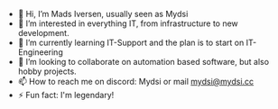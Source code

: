 - 👋 Hi, I’m Mads Iversen, usually seen as Mydsi
- 👀 I’m interested in everything IT, from infrastructure to new development.
- 🌱 I’m currently learning IT-Support and the plan is to start on IT-Engineering
- 💞️ I’m looking to collaborate on automation based software, but also hobby projects.
- 📫 How to reach me on discord: Mydsi or mail mydsi@mydsi.cc
- ⚡ Fun fact: I'm legendary!

